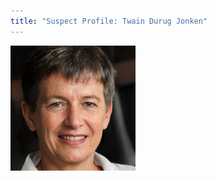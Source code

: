 ```yaml
---
title: "Suspect Profile: Twain Durug Jonken"
---
```


<img src="/mugshots/twain.jpg" alt="Twain Durug Jonken" width="200" height="200"/>

